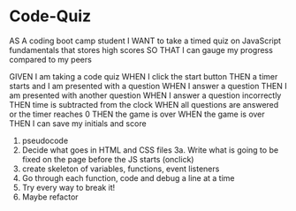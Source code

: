 # Code-Quiz

AS A coding boot camp student
I WANT to take a timed quiz on JavaScript fundamentals that stores high scores
SO THAT I can gauge my progress compared to my peers

GIVEN I am taking a code quiz
WHEN I click the start button
THEN a timer starts and I am presented with a question
WHEN I answer a question
THEN I am presented with another question
WHEN I answer a question incorrectly
THEN time is subtracted from the clock
WHEN all questions are answered or the timer reaches 0
THEN the game is over
WHEN the game is over
THEN I can save my initials and score


1. pseudocode 
2. Decide what goes in HTML and CSS files
3a. Write what is going to be fixed on the page before the JS starts (onclick)
3. create skeleton of variables, functions, event listeners
4. Go through each function, code and debug a line at a time
5. Try every way to break it!
6. Maybe refactor